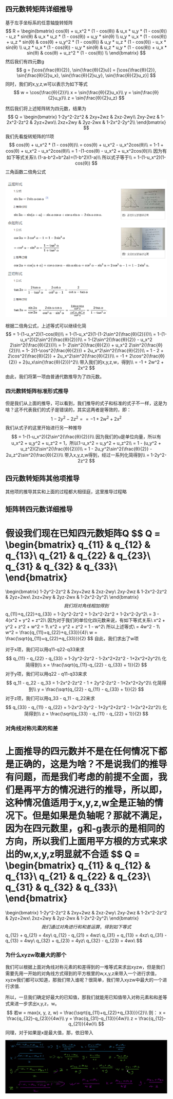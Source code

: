 ## 四元数转矩阵详细推导

基于左手坐标系的任意轴旋转矩阵
$$
R = \begin{bmatrix}  cos(θ) + u_x^2 * (1 - cos(θ))   &  u_x * u_y * (1 - cos(θ)) - u_z * sin(θ)  &  u_x * u_z * (1 - cos(θ)) + u_y * sin(θ) \\
      u_y * u_x * (1 - cos(θ)) + u_z * sin(θ)  &  cos(θ) + u_y^2 * (1 - cos(θ))  &   u_y * u_z * (1 - cos(θ)) - u_x * sin(θ) \\
     u_z * u_x * (1 - cos(θ)) - u_y * sin(θ)  &  u_z * u_y * (1 - cos(θ)) + u_x * sin(θ)  &   cos(θ) + u_z^2 * (1 - cos(θ))   \\
\end{bmatrix}
$$
然后我们有四元数g
$$
g = [\cos{\frac{θ}{2}}, \sin{\frac{θ}{2}u}] = [\cos{\frac{θ}{2}}, \sin{\frac{θ}{2}u_x}, \sin{\frac{θ}{2}u_y}, \sin{\frac{θ}{2}u_z}]
$$
同时，我们的x,y,z,w可以表示为如下等式
$$
w = \cos{\frac{θ}{2}}\\
x = \sin{\frac{θ}{2}u_x}\\
y = \sin{\frac{θ}{2}u_y}\\
z = \sin{\frac{θ}{2}u_z}
$$


然后我们将上述矩阵转为四元数，结果为
$$
Q = \begin{bmatrix}
1-2y^2-2z^2 & 2xy+2wz & 2xz-2wy\\
2xy-2wz & 1-2x^2-2z^2 & 2yz+2wx\\
2xz+2wy & 2yz-2wx & 1-2x^2-2y^2\\
\end{bmatrix}
$$
我们先看旋转矩阵的11项
$$
cos(θ) + u_x^2 * (1 - cos(θ))\\
= cos(θ) + u_x^2 - u_x^2cos(θ)\\
= 1-1 + cos(θ) + u_x^2 - u_x^2cos(θ)\\
= 1 -(1-cos(θ) - u_x^2 + u_x^2cos(θ))\\
因为有如下等式关系\\
(1-a-b^2+b^2a)=(1-b^2)(1-a)\\
所以式子等于\\
= 1-(1-u_x^2)(1-cos(θ))
$$
三角函数二倍角公式

![image-20240226110239959](.\image-20240226110239959.png)

根据二倍角公式，上述等式可以继续化简
$$
= 1-(1-u_x^2)(1-cos(θ))\\
= 1-(1-u_x^2)(1-(1-2\sin^2{\frac{θ}{2}}))\\
= 1-(1-u_x^2)(2\sin^2{\frac{θ}{2}})\\
= 1-(2\sin^2{\frac{θ}{2}} - u_x^2 2\sin^2{\frac{θ}{2}})\\
= 1- 2\sin^2{\frac{θ}{2}} + u_x^2 2\sin^2{\frac{θ}{2}}\\
= 1- 2(1-\cos^2{\frac{θ}{2}}) + 2u_x^2\sin^2{\frac{θ}{2}}\\
= 1 - 2 + 2\cos^2{\frac{θ}{2}} + 2u_x^2\sin^2{\frac{θ}{2}}\\
= -1 + 2\cos^2{\frac{θ}{2}} + 2(u_x\sin{\frac{θ}{2}})^2\\
带入我们的x,y,z,w，得到\\
= -1 + 2w^2 + 2x^2
$$
由此，我们将第一项由普通代数推导为了四元数。

### 四元数转矩阵标准形式推导

但是我们从上面的推导，可以看到，我们推导的式子和标准的式子不一样，这是为啥？这不代表我们的式子是错误的，其实这两者是等效的，即：
$$
1-2y^2-2z^2 == -1 + 2w^2 + 2x^2
$$
我们从式子的这里开始进行另一种推导
$$
= 1-(1-u_x^2)(2\sin^2{\frac{θ}{2}})\\
因为我们的u是单位向量，所以有 u_x^2 + u_y^2 + u_z^2 = 1，所以1-u_x^2 = u_y^2 + u_z^2\\
= 1 - (u_y^2 + u_z^2)(2\sin^2{\frac{θ}{2}})\\
= 1 - 2u_y^2\sin^2{\frac{θ}{2}} - 2u_z^2\sin^2{\frac{θ}{2}}\\
带入x,y,z,w得到，经过一系列化简得到\\
= 1-2y^2-2z^2
$$


## 四元数转矩阵其他项推导

其他项的推导其实和上面的过程都大相径庭，这里推导过程略



## 矩阵转四元数详细推导

假设我们现在已知四元数矩阵Q
$$
Q = \begin{bmatrix}
q_{11} & q_{12} & q_{13}\\
q_{21} & q_{22} & q_{23}\\
q_{31} & q_{32} & q_{33}\\
\end{bmatrix}
=
\begin{bmatrix}
1-2y^2-2z^2 & 2xy+2wz & 2xz-2wy\\
2xy-2wz & 1-2x^2-2z^2 & 2yz+2wx\\
2xz+2wy & 2yz-2wx & 1-2x^2-2y^2\\
\end{bmatrix}
$$
我们将对角线相加得到
$$
q_{11}+q_{22}+q_{33} = 1-2y^2-2z^2 + 1-2x^2-2z^2 + 1-2x^2-2y^2\\
= 3 - 4(x^2 + y^2 + z^2)\\
因为对于我们的单位化四元数来说，有如下等式关系\\
x^2 + y^2 + z^2 + w^2 = 1\\
x^2 + y^2 + z^2 = 1 - w^2\\
所以上述等式\\
= 4w^2 - 1\\
w^2 = \frac{q_{11}+q_{22}+q_{33}}{4}\\
w = \frac{\sqrt{q_{11}+q_{22}+q_{33}}}{2}
$$
自此，我们求出了w项

对于x项，我们可以用q11-q22-q33来求
$$
q_{11} - q_{22} - q_{33} = 1-2y^2-2z^2 - 1-2x^2+2z^2 - 1+2x^2+2y^2\\
化简得到\\
x = \frac{\sqrt{q_{11}-q_{22} - q_{33} + 1}}{2}
$$
对于y项，我们可以用q22 - q11-q33来求
$$
q_11 - q_22 - q_33 = 1-2x^2-2z^2 - 1 + 2y^2-2z^2 - 1+2x^2+2y^2\\
化简得到\\
y = \frac{\sqrt{q_{22} - q_{11} - q_{33} + 1}}{2}
$$
对于z项，我们可以用q_33 - q_11 - q_22来求
$$
q_{33} - q_{11} - q_{22} = 1-2x^2-2y^2 - 1+2y^2+2z^2 - 1+2x^2+2z^2\\
化简得到\\
z = \frac{\sqrt{q_{33} - q_{11} - q_{22} + 1}}{2}
$$

### 对角线对称元素的和差

上面推导的四元数并不是在任何情况下都是正确的，这是为啥？不是说我们的推导有问题，而是我们考虑的前提不全面，我们是再平方的情况进行的推导，所以即，这种情况值适用于x,y,z,w全是正轴的情况下。但是如果是负轴呢？那就不满足，因为在四元数里，g和-g表示的是相同的方向，所以我们上面用平方根的方式来求出的w,x,y,z明显就不合适
$$
Q = \begin{bmatrix}
q_{11} & q_{12} & q_{13}\\
q_{21} & q_{22} & q_{23}\\
q_{31} & q_{32} & q_{33}\\
\end{bmatrix}
=
\begin{bmatrix}
1-2y^2-2z^2 & 2xy+2wz & 2xz-2wy\\
2xy-2wz & 1-2x^2-2z^2 & 2yz+2wx\\
2xz+2wy & 2yz-2wx & 1-2x^2-2y^2\\
\end{bmatrix}
$$
我们通过对角进行和和差运算，得到如下等式
$$
q_{12} + q_{21} = 4xy\\
q_{12} - q_{21} = 4wz\\
q_{31} + q_{13} = 4xz\\
q_{31} - q_{13} = 4wy\\
q_{32} + q_{23} = 4yz\\
q_{32} - q_{23} = 4wx\\
$$

### 为什么xyzw取最大的那个

我们可以根据上面对角线对称元素的和差得到的一堆等式来求出xyzw，但是我们需要先用一开始的对角线方式得到的平方根里的w,x,y,z来带入一个进行求值，xyzw我们都可以知道，那我们带入谁呢？很简单，我们带入xyzw中最大的一个进行求值.

 所以，一旦我们确定好最大的已知值，那我们就能用已知值带入对称元素和和差等式来进一步求出x,y,z，w。
$$
若w = max(x, y, z, w) = \frac{\sqrt{q_{11}+q_{22}+q_{33}}}{2}\\
则：
x = \frac{q_{32}-q_{23}}{4w}\\
y = \frac{q_{31}-q_{13}}{4w}\\
z = \frac{q_{12}-q_{21}}{4w}\\
$$
同理，对于如果是x是最大值，那，依旧带入

![image-20240226151626208](.\image-20240226151626208.png)